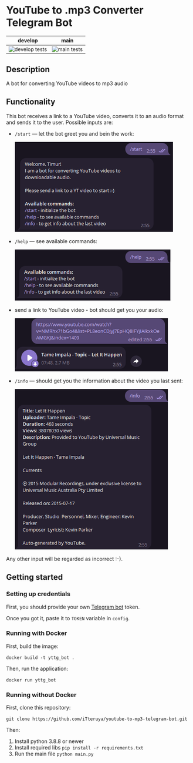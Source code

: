 # YouTube to .mp3 Converter Telegram Bot
| develop                                                                                                                            | main                                                                                                                       |
|------------------------------------------------------------------------------------------------------------------------------------|---------------------------------------------------------------------------------------------------------------------------|
| ![`develop` tests](https://github.com/iTteruya/youtube-to-mp3-telegram-bot/actions/workflows/test.yml/badge.svg?branch=develop) | ![`main` tests](https://github.com/iTteruya/youtube-to-mp3-telegram-bot/actions/workflows/test.yml/badge.svg?branch=main) |
## Description
A bot for converting YouTube videos to mp3 audio

## Functionality

This bot receives a link to a YouTube video, converts it to an audio format and sends it to the user.
Possible inputs are:

- `/start` — let the bot greet you and bein the work:

  ![](img/greeting.png)

- `/help` — see available commands:

  ![](img/help.png)

- send a link to YouTube video - bot should get you your audio:

  ![](img/ex.png)

- `/info` — should get you the information about the video you last sent:

  ![](img/info.png)

Any other input will be regarded as incorrect :-).

## Getting started

### Setting up credentials

First, you should provide your own [Telegram bot](https://t.me/BotFather)
token.

Once you got it, paste it to `TOKEN` variable in `config`.

### Running with Docker

First, build the image:

```
docker build -t yttg_bot .
```

Then, run the application:

```
docker run yttg_bot
```

### Running without Docker

First, clone this repository:
```
git clone https://github.com/iTteruya/youtube-to-mp3-telegram-bot.git
```
Then:
1. Install python 3.8.8 or newer
2. Install required libs `pip install -r requirements.txt`
3. Run the main file `python main.py`
